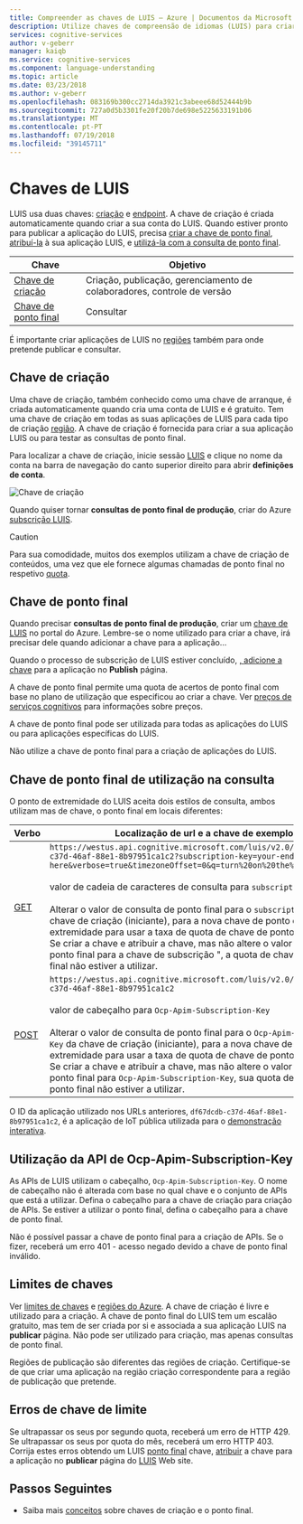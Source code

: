 ```yaml
---
title: Compreender as chaves de LUIS – Azure | Documentos da Microsoft
description: Utilize chaves de compreensão de idiomas (LUIS) para criar a sua aplicação e consultar seu endpoing.
services: cognitive-services
author: v-geberr
manager: kaiqb
ms.service: cognitive-services
ms.component: language-understanding
ms.topic: article
ms.date: 03/23/2018
ms.author: v-geberr
ms.openlocfilehash: 083169b300cc2714da3921c3abeee68d52444b9b
ms.sourcegitcommit: 727a0d5b3301fe20f20b7de698e5225633191b06
ms.translationtype: MT
ms.contentlocale: pt-PT
ms.lasthandoff: 07/19/2018
ms.locfileid: "39145711"
---
```

# <a name="keys-in-luis"></a>Chaves de LUIS
LUIS usa duas chaves: [criação](#programmatic-key) e [endpoint](#endpoint-key). A chave de criação é criada automaticamente quando criar a sua conta do LUIS. Quando estiver pronto para publicar a aplicação do LUIS, precisa [criar a chave de ponto final](luis-how-to-azure-subscription.md#create-luis-endpoint-key), [atribuí-la](luis-how-to-manage-keys.md#assign-endpoint-key) à sua aplicação LUIS, e [utilizá-la com a consulta de ponto final](#use-endpoint-key-in-query). 

|Chave|Objetivo|
|--|--|
|[Chave de criação](#programmatic-key)|Criação, publicação, gerenciamento de colaboradores, controle de versão|
|[Chave de ponto final](#endpoint-key)| Consultar|

É importante criar aplicações de LUIS no [regiões](luis-reference-regions.md#publishing-regions) também para onde pretende publicar e consultar.

<a name="programmatic-key" ></a>
## <a name="authoring-key"></a>Chave de criação

Uma chave de criação, também conhecido como uma chave de arranque, é criada automaticamente quando cria uma conta de LUIS e é gratuito. Tem uma chave de criação em todas as suas aplicações de LUIS para cada tipo de criação [região](luis-reference-regions.md). A chave de criação é fornecida para criar a sua aplicação LUIS ou para testar as consultas de ponto final. 

Para localizar a chave de criação, inicie sessão [LUIS](luis-reference-regions.md#luis-website) e clique no nome da conta na barra de navegação do canto superior direito para abrir **definições de conta**.

![Chave de criação](./media/luis-concept-keys/programatic-key.png)

Quando quiser tornar **consultas de ponto final de produção**, criar do Azure [subscrição LUIS](https://azure.microsoft.com/pricing/details/cognitive-services/language-understanding-intelligent-services/). 

> [!CAUTION]
> Para sua comodidade, muitos dos exemplos utilizam a chave de criação de conteúdos, uma vez que ele fornece algumas chamadas de ponto final no respetivo [quota](luis-boundaries.md#key-limits).  

## <a name="endpoint-key"></a>Chave de ponto final
 Quando precisar **consultas de ponto final de produção**, criar um [chave de LUIS](https://azure.microsoft.com/pricing/details/cognitive-services/language-understanding-intelligent-services/) no portal do Azure. Lembre-se o nome utilizado para criar a chave, irá precisar dele quando adicionar a chave para a aplicação...

Quando o processo de subscrição de LUIS estiver concluído, [, adicione a chave](luis-how-to-manage-keys.md#assign-endpoint-key) para a aplicação no **Publish** página. 

A chave de ponto final permite uma quota de acertos de ponto final com base no plano de utilização que especificou ao criar a chave. Ver [preços de serviços cognitivos](https://azure.microsoft.com/pricing/details/cognitive-services/language-understanding-intelligent-services/?v=17.23h) para informações sobre preços.

A chave de ponto final pode ser utilizada para todas as aplicações do LUIS ou para aplicações específicas do LUIS. 

Não utilize a chave de ponto final para a criação de aplicações do LUIS. 

## <a name="use-endpoint-key-in-query"></a>Chave de ponto final de utilização na consulta
O ponto de extremidade do LUIS aceita dois estilos de consulta, ambos utilizam mas de chave, o ponto final em locais diferentes:

|Verbo|Localização de url e a chave de exemplo|
|--|--|
|[GET](https://westus.dev.cognitive.microsoft.com/docs/services/5819c76f40a6350ce09de1ac/operations/5819c77140a63516d81aee78)|`https://westus.api.cognitive.microsoft.com/luis/v2.0/apps/df67dcdb-c37d-46af-88e1-8b97951ca1c2?subscription-key=your-endpoint-key-here&verbose=true&timezoneOffset=0&q=turn%20on%20the%20lights`<br><br>valor de cadeia de caracteres de consulta para `subscription-key`<br><br>Alterar o valor de consulta de ponto final para o `subscription-key` da chave de criação (iniciante), para a nova chave de ponto de extremidade para usar a taxa de quota de chave de ponto final do LUIS. Se criar a chave e atribuir a chave, mas não altere o valor de consulta de ponto final para a chave de subscrição ", a quota de chave de ponto final não estiver a utilizar.|
|[POST](https://westus.dev.cognitive.microsoft.com/docs/services/5819c76f40a6350ce09de1ac/operations/5819c77140a63516d81aee79)| `https://westus.api.cognitive.microsoft.com/luis/v2.0/apps/df67dcdb-c37d-46af-88e1-8b97951ca1c2`<br><br> valor de cabeçalho para `Ocp-Apim-Subscription-Key`<br><br>Alterar o valor de consulta de ponto final para o `Ocp-Apim-Subscription-Key` da chave de criação (iniciante), para a nova chave de ponto de extremidade para usar a taxa de quota de chave de ponto final do LUIS. Se criar a chave e atribuir a chave, mas não altere o valor de consulta de ponto final para `Ocp-Apim-Subscription-Key`, sua quota de chave de ponto final não estiver a utilizar.|

O ID da aplicação utilizado nos URLs anteriores, `df67dcdb-c37d-46af-88e1-8b97951ca1c2`, é a aplicação de IoT pública utilizada para o [demonstração interativa](https://azure.microsoft.com/en-us/services/cognitive-services/language-understanding-intelligent-service/). 

## <a name="api-usage-of-ocp-apim-subscription-key"></a>Utilização da API de Ocp-Apim-Subscription-Key
As APIs de LUIS utilizam o cabeçalho, `Ocp-Apim-Subscription-Key`. O nome de cabeçalho não é alterada com base no qual chave e o conjunto de APIs que está a utilizar. Defina o cabeçalho para a chave de criação para criação de APIs. Se estiver a utilizar o ponto final, defina o cabeçalho para a chave de ponto final. 

Não é possível passar a chave de ponto final para a criação de APIs. Se o fizer, receberá um erro 401 - acesso negado devido a chave de ponto final inválido. 

## <a name="key-limits"></a>Limites de chaves
Ver [limites de chaves](luis-boundaries.md#key-limits) e [regiões do Azure](luis-reference-regions.md). A chave de criação é livre e utilizado para a criação. A chave de ponto final do LUIS tem um escalão gratuito, mas tem de ser criada por si e associada a sua aplicação LUIS na **publicar** página. Não pode ser utilizado para criação, mas apenas consultas de ponto final.

Regiões de publicação são diferentes das regiões de criação. Certifique-se de que criar uma aplicação na região criação correspondente para a região de publicação que pretende.

## <a name="key-limit-errors"></a>Erros de chave de limite
Se ultrapassar os seus por segundo quota, receberá um erro de HTTP 429. Se ultrapassar os seus por quota do mês, receberá um erro HTTP 403. Corrija estes erros obtendo um LUIS [ponto final](#endpoint-key) chave, [atribuir](luis-how-to-manage-keys.md#assign-endpoint-key) a chave para a aplicação no **publicar** página do [LUIS](luis-reference-regions.md#luis-website) Web site.

## <a name="next-steps"></a>Passos Seguintes

* Saiba mais [conceitos](luis-how-to-manage-keys.md#assign-endpoint-key) sobre chaves de criação e o ponto final.
